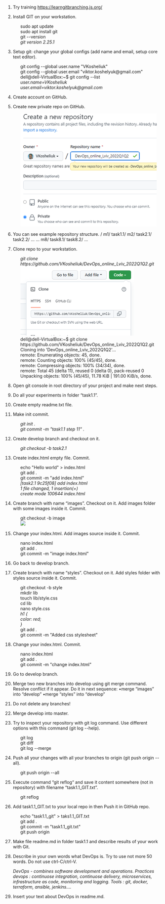 1. Try training https://learngitbranching.js.org/ 
2. Install GIT on your workstation. 
      <ul>sudo apt update</ul>
      <ul>sudo apt install git</ul>
      <ul>git --version</ul>
            <ul><i>git version 2.25.1</i></ul>
3. Setup git: change your global configs (add name and email, setup core text editor). 
      <ul>git config --global user.name "VKosheliuk"</ul>
      <ul>git config --global user.email "viktor.koshelyuk@gmail.com"</ul>
      <ul>dell@dell-VirtualBox:~$ git config --list</ul>
            <ul><i>user.name=VKosheliuk</i></ul>
            <ul><i>user.email=viktor.koshelyuk@gmail.com</i></ul>
4. Create account on GitHub.   		
5. Create new private repo on GitHub. 
      <ul><img src="https://github.com/VKosheliuk/DevOps_online_Lviv_2022Q1Q2/blob/62593398e1d15d2fccdc77ddffcf5870f24a2d91/m1/task1.1/task_1.1_foto_5.png"></ul>
6. You can see example repository structure. 
/ 
m1/ task1.1/ 
m2/ task2.1/ task2.2/ … 
… m8/ task8.1/ task8.2/ 
… 
7. Clone repo to your workstation.
      <ul><i>git clone https://github.com/VKosheliuk/DevOps_online_Lviv_2022Q1Q2.git</i></ul>
      <ul><img src="task_1.1_foto_7.png"></ul>
      <ul>dell@dell-VirtualBox:~$ git clone https://github.com/VKosheliuk/DevOps_online_Lviv_2022Q1Q2.git</ul>
      <ul>Cloning into 'DevOps_online_Lviv_2022Q1Q2'...</ul>
      <ul>remote: Enumerating objects: 45, done.</ul>
      <ul>remote: Counting objects: 100% (45/45), done.</ul>
      <ul>remote: Compressing objects: 100% (34/34), done.</ul>
      <ul>remote: Total 45 (delta 11), reused 0 (delta 0), pack-reused 0</ul>
      <ul>Unpacking objects: 100% (45/45), 11.78 KiB | 191.00 KiB/s, done.</ul>

8. Open git console in root directory of your project and make next steps. 
9. Do all your experiments in folder “task1.1”.
10. Create empty readme.txt file. 
11. Make init commit. 	
      <ul><i>git init .</ul></i>
      <ul><i>git commit -m "task1.1 step 11" .</ul></i>
12. Create develop branch and checkout on it.
      <ul><i>git checkout -b task2.1</ul></i>
13. Create index.html empty file. Commit. 
      <ul>echo "Hello world" > index.html</ul>
      <ul>git add .</ul>
      <ul>git commit -m "add index.html"</ul>
      <ul><i>[task2.1 9c25f08] add index.html</ul></i>
      <ul><i>1 file changed, 1 insertion(+)</ul></i>
      <ul><i>create mode 100644 index.html</ul></i>
 
14. Create branch with name “images”. Checkout on it. Add images folder with some images inside it. Commit. 
      <ul>git checkout -b image</ul>
      <ul><i><img src="https://github.com/VKosheliuk/DevOps_online_Lviv_2022Q1Q2/blob/317ae5d029afd1cd4c068f8caf80a6c74d7b0c82/download.jpeg"></i></ul>

15. Change your index.html. Add images source inside it. Commit. 
      <ul>nano index.html</ul>
      <ul>git add .</ul>
      <ul>git commit -m "image index.html"</ul>

16. Go back to develop branch. 
17. Create branch with name “styles”. Checkout on it. Add styles folder with styles source inside it. Commit. 
      <ul>git checkout -b style</ul>
      <ul>mkdir lib</ul>
      <ul>touch lib/style.css</ul>
      <ul>cd lib</ul>
      <ul>nano style.css</ul>
      <ul><i>h1 {</ul></i>
      <ul><i>color: red;</ul></i>
      <ul><i>}</ul></i>
      <ul>git add .</ul>
      <ul>git commit -m "Added css stylesheet"</ul>

18. Change your index.html. Commit. 
      <ul>nano index.html</ul>	
      <ul>git add .</ul>
      <ul>git commit -m "change index.html"</ul>

19. Go to develop branch. 
20. Merge two new branches into develop using git merge command. Resolve conflict if it appear. Do it in next sequence: 
•merge “images” into “develop” 
•merge “styles” into “develop” 

21. Do not delete any branches! 	
22. Merge develop into master. 
23. Try to inspect your repository with git log command. Use different options with this command (git log --help). 
      <ul>git log</ul>
      <ul>git diff</ul>
      <ul>git log --merge</ul>
24. Push all your changes with all your branches to origin (git push origin --all). 
      <ul>git push origin --all </ul>
25. Execute command “git reflog“ and save it content somewhere (not in repository) with filename “task1.1_GIT.txt”. 
      <ul>git reflog </ul>
26. Add task1.1_GIT.txt to your local repo in then Push it in GitHub repo. 
      <ul>echo "task1.1_git" > taks1.1_GIT.txt</ul>
      <ul>git add .</ul>
      <ul>git commit -m "task1.1_git.txt"</ul>
      <ul>git push origin</ul>
27. Make file readme.md in folder task1.1 and describe results of your work with Git. 
28. Describe in your own words what DevOps is. Try to use not more 50 words. Do not use ctrl-C/ctrl-V. 		
<ul><i>DevOps - combines software development and operations. Practices devops : continuose integration, continuose delivery, microservices, infrastructure as code, monitoring and logging. Tools : git, docker, terraform, ansible, jenkins....</ul></i>  

29. Insert your text about DevOps in readme.md. 
